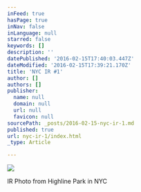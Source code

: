 ```yaml
---
inFeed: true
hasPage: true
inNav: false
inLanguage: null
starred: false
keywords: []
description: ''
datePublished: '2016-02-15T17:40:03.447Z'
dateModified: '2016-02-15T17:39:21.170Z'
title: 'NYC IR #1'
author: []
authors: []
publisher:
  name: null
  domain: null
  url: null
  favicon: null
sourcePath: _posts/2016-02-15-nyc-ir-1.md
published: true
url: nyc-ir-1/index.html
_type: Article

---
```

![](https://the-grid-user-content.s3-us-west-2.amazonaws.com/d0ea01bd-083b-4894-949d-3a74e85e7f9d.jpg)

IR Photo from Highline Park in NYC